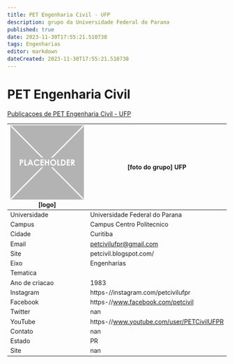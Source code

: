 ```yaml
---
title: PET Engenharia Civil - UFP
description: grupo da Universidade Federal do Parana
published: true
date: 2023-11-30T17:55:21.510738
tags: Engenharias
editor: markdown
dateCreated: 2023-11-30T17:55:21.510738
---
```


# PET Engenharia Civil

[Publicacoes de PET Engenharia Civil - UFP](/atividade/61PETEngenhariaCivilUFP/feed.md)

| ![placeholder.png](/placeholder.png) [logo] | [foto do grupo] UFP         |
| ------------------------------------------- | ------------------------------------------------- |
| Universidade                                | Universidade Federal do Parana      |
| Campus                                      | Campus Centro Politecnico            |
| Cidade                                      | Curitiba             |
| Email                                       | petcivilufpr@gmail.com             |
| Site                                        | petcivil.blogspot.com/              |
| Eixo                                        | Engenharias              |
| Tematica                                    |           |
| Ano de criacao                              | 1983        |
| Instagram                                   | https-//instagram.com/petcivilufpr         |
| Facebook                                    | https-//www.facebook.com/petcivil          |
| Twitter                                     | nan           |
| YouTube                                     | https-//www.youtube.com/user/PETCivilUFPR           |
| Contato                                     | nan         |
| Estado                                      |  PR            |
| Site                                        | nan |
